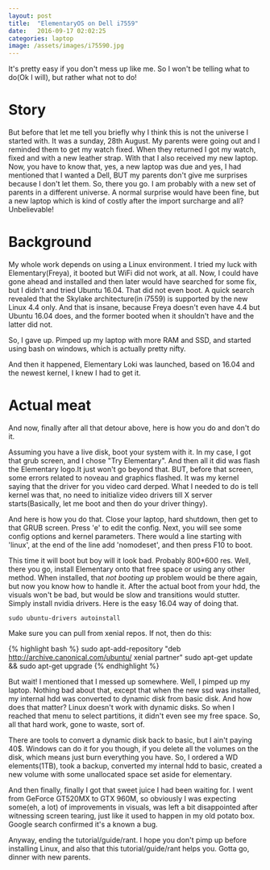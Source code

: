 ```yaml
---
layout: post
title:  "ElementaryOS on Dell i7559"
date:   2016-09-17 02:02:25
categories: laptop
image: /assets/images/i75590.jpg
---
```


It's pretty easy if you don't mess up like me. So I won't be telling what to do(Ok I will),
but rather what not to do!

Story
=======

But before that let me tell you briefly why I think this is not the universe I started with. It was a sunday, 28th August.
My parents were going out and I reminded them to get my watch fixed. When they returned I got my watch, fixed and with a new leather strap.
With that I also received my new laptop. Now, you have to know that, yes, a new laptop was due and yes, I had mentioned that I wanted a Dell, BUT my parents don't give me surprises because I don't let them. So, there you go. I am probably with a new set of parents in a different universe. A normal surprise would have been fine, but a new laptop which is kind of costly after the import surcharge and all? Unbelievable!

Background
==========

My whole work depends on using a Linux environment. I tried my luck with Elementary(Freya), it booted but WiFi did not work, at all.
Now, I could have gone ahead and installed and then later would have searched for some fix, but I didn't and tried Ubuntu 16.04.
That did not even boot. A quick search revealed that the Skylake architecture(in i7559) is supported by the new Linux 4.4 only. And that is insane,
because Freya doesn't even have 4.4 but Ubuntu 16.04 does, and the former booted when it shouldn't have and the latter did not.

So, I gave up. Pimped up my laptop with more RAM and SSD, and started using bash on windows, which is actually pretty nifty.

And then it happened, Elementary Loki was launched, based on 16.04 and the newest kernel, I knew I had to get it.

Actual meat
=============

And now, finally after all that detour above, here is how you do and don't do it.

Assuming you have a live disk, boot your system with it. In my case, I got that grub screen, and I chose "Try Elementary". And then all it did was flash the Elementary logo.It just won't go beyond that. BUT, before that screen, some errors related to noveau and graphics flashed. It was my kernel saying that
the driver for you video card derped. What I needed to do is tell kernel was that, no need to initialize video drivers till X server starts(Basically, let me boot and then do your driver thingy).

And here is how you do that. Close your laptop, hard shutdown, then get to that GRUB screen. Press 'e' to edit the config. Next, you will see
some config options and kernel parameters. There would a line starting with 'linux', at the end of the line add 'nomodeset', and then press F10 to boot.

This time it will boot but boy will it look bad. Probably 800*600 res. Well, there you go, install Elementary onto that free space or using any other method. When installed, that _not booting up_ problem would be there again, but now you know how to handle it. After the actual boot from your hdd, the visuals won't be bad, but would be slow and transitions would stutter. Simply install nvidia drivers. Here is the easy 16.04 way of doing that.

`sudo ubuntu-drivers autoinstall`

Make sure you can pull from xenial repos. If not, then do this:

{%  highlight bash %}
sudo apt-add-repository "deb http://archive.canonical.com/ubuntu/ xenial partner"
sudo apt-get update && sudo apt-get upgrade
{%  endhighlight %}


But wait! I mentioned that I messed up somewhere. Well, I pimped up my laptop. Nothing bad about that, except that when the new ssd was installed, my internal hdd
was converted to dynamic disk from basic disk. And how does that matter? Linux doesn't work with dynamic disks. So when I reached that menu to select partitions, it
didn't even see my free space. So, all that hard work, gone to waste, sort of.

There are tools to convert a dynamic disk back to basic, but I ain't paying 40$. Windows can do it for you though, if you delete all the volumes on the disk, which means just burn everything you have. So, I ordered a WD elements(1TB), took a backup, converted my internal hdd to basic, created a new volume with some unallocated space set aside for elementary.

And then finally, finally I got that sweet juice I had been waiting for. I went from GeForce GT520MX to GTX 960M, so obviously I was expecting some(eh, a lot) of improvements in visuals, was left a bit disappointed after witnessing screen tearing, just like it used to happen in my old potato box. Google search confirmed it's a known a bug.


Anyway, ending the tutorial/guide/rant. I hope you don't pimp up before installing Linux, and also that this tutorial/guide/rant helps you.
Gotta go, dinner with new parents.
